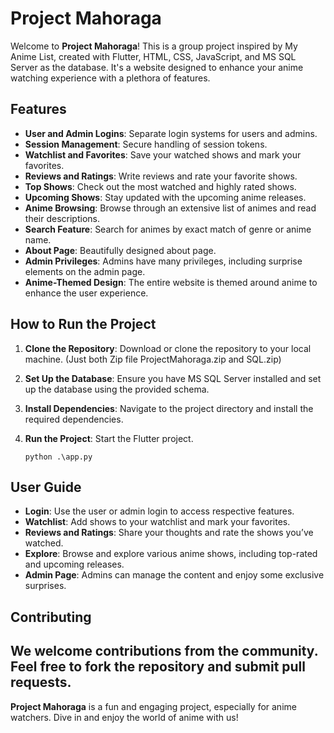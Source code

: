 # Project Mahoraga

Welcome to **Project Mahoraga**! This is a group project inspired by My Anime List, created with Flutter, HTML, CSS, JavaScript, and MS SQL Server as the database. It's a website designed to enhance your anime watching experience with a plethora of features.

## Features

- **User and Admin Logins**: Separate login systems for users and admins.
- **Session Management**: Secure handling of session tokens.
- **Watchlist and Favorites**: Save your watched shows and mark your favorites.
- **Reviews and Ratings**: Write reviews and rate your favorite shows.
- **Top Shows**: Check out the most watched and highly rated shows.
- **Upcoming Shows**: Stay updated with the upcoming anime releases.
- **Anime Browsing**: Browse through an extensive list of animes and read their descriptions.
- **Search Feature**: Search for animes by exact match of genre or anime name.
- **About Page**: Beautifully designed about page.
- **Admin Privileges**: Admins have many privileges, including surprise elements on the admin page.
- **Anime-Themed Design**: The entire website is themed around anime to enhance the user experience.

## How to Run the Project

1. **Clone the Repository**: Download or clone the repository to your local machine. (Just both Zip file ProjectMahoraga.zip and SQL.zip)

2. **Set Up the Database**: Ensure you have MS SQL Server installed and set up the database using the provided schema.

3. **Install Dependencies**: Navigate to the project directory and install the required dependencies.

4. **Run the Project**: Start the Flutter project.
     ```
     python .\app.py
     ```

## User Guide

- **Login**: Use the user or admin login to access respective features.
- **Watchlist**: Add shows to your watchlist and mark your favorites.
- **Reviews and Ratings**: Share your thoughts and rate the shows you’ve watched.
- **Explore**: Browse and explore various anime shows, including top-rated and upcoming releases.
- **Admin Page**: Admins can manage the content and enjoy some exclusive surprises.


## Contributing

We welcome contributions from the community. Feel free to fork the repository and submit pull requests.
---

**Project Mahoraga** is a fun and engaging project, especially for anime watchers. Dive in and enjoy the world of anime with us!

